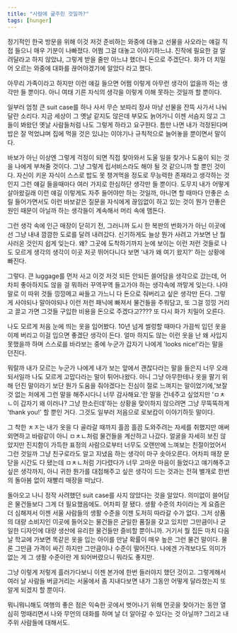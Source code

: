 ```yaml
---
title: "사람에 굶주린 것일까?"
tags: [hunger]
---
```


정기적인 한국 방문을 위해 이것 저것 준비하는 와중에 대놓고 선물을 사오라는 얘길 직접 들으니 매우 기분이 나빠졌다. 어쩜 그걸 대놓고 이야기하느냐. 진작에 필요한 걸 알려달라고 하지 않았냐, 그렇게 받을 줄만 아느냐 했더니 돈으로 주겠단다. 화가 더 치밀어 오르는 와중에 대화를 끊어야겠기에 알았다 라고 했다.

아무리 가족이라고 하지만 이런 얘길 들으면 어쩜 이렇게 아무런 생각이 없을까 하는 생각만 들 뿐이다. 아니 여태 기른 자식의 생각을 이렇게 이해 못하는 것일까 할 뿐이다. 

일부러 엄청 큰 suit case를 하나 사서 무슨 보따리 장사 마냥 선물을 잔뜩 사가서 나눠달란 소리다. 지금 세상이 그 옛날 같지도 않은데 부모도 늙어가니 이젠 서슴지 않고 그들이 봐왔던 옛날 사람들처럼 나도 그렇게 하라고 요구한다. 틈만 나면 내가 걱정된다며 밥은 잘 먹었냐며 집에 먹을 것은 있냐는 이야기나 규칙적으로 늘어놓을 뿐이면서 말이다. 

바보가 아닌 이상엔 그렇게 걱정이 되면 직접 찾아와서 도울 일을 찾거나 도움이 되는 것을 나에게 부쳐줄 것이다. 그냥 그렇게 립서비스라도 해야 될 것 같으니까 할 뿐인 것이다. 자신이 키운 자식이 스스로 밥도 못 챙겨먹을 정도로 무능력한 존재라고 생각하는 것인지 그런 얘길 들을때마다 여러 가지로 한심하단 생각만 들 뿐이다. 도무지 내가 어떻게 살아왔길래 이런 얘길 이렇게도 자주 들어야만 하는 것일까, 아니면 할 때마다 안좋은 소릴 들어가면서도 이런 바보같은 질문을 자식에게 끊임없이 하고 있는 것이 뭔가 안좋은 원인 때문이 아닐까 하는 생각들이 계속해서 머리 속에 맴돈다. 

그런 생각 속에 인근 매장이 닫히기 전, 그러니까 도시 한 복판의 번화가가 아닌 이곳에선 그냥 내내 깜깜한 도로를 달려 내려갔다. 신기하게도 늘상 뭔가 사려고 가보면 난 뭘 사러온 것인지 쉽게 잊는다. 왜? 그곳에 도착하기까지 눈에 보이는 이런 저런 것들로 나도 모르게 생각의 생각이 이곳 저곳 뛰어다니다 보면 '내가 왜 여기 왔지?' 하는 상황에 빠진다.

그렇다. 큰 luggage를 먼저 사고 이것 저것 되든 안되든 쓸어담을 생각으로 갔는데, 어차피 좋아하지도 않을 걸 뭐하러 꾸역꾸역 들고가야 하는 생각속에 까맣게 잊는다. 나야 말로 이 따위 것들 낑낑메고 싸들고 가느니 다 돈으로 줘버리고 싶은 생각만 든다. 그렇게 사야되나 말아야되나 이런 저런 패닉에 빠져서 물건들을 주워담고, 또 그걸 낑낑 거리고 끌고 가면 그것들 구입한 비용을 돈으로 주겠다고???? 또 다시 화가 치밀어 오른다. 

나도 모르게 처음 눈에 띄는 옷을 입어봤다. 10년 넘게 썰렁할 때마다 가끔씩 입던 옷을 이제 버리고 이걸 입으면 좋겠단 생각이 든다. 얼마 하지도 않는 이런 옷을 난 왜 사입지 못했을까 하며 스스로를 바라보는 중에 누군가 갑자기 나에게 'looks nice!'라는 말을 던진다. 

뭐랄까 내가 모르는 누군가 나에게 내가 보는 앞에서 괜찮다라는 말을 들은지 너무 오래되서일까 나도 모르게 고맙다라는 말이 튀어나왔다. 아니 그냥 아무한테나 옷을 팔기 위해 던진 말이라기 보단 뭔가 도움을 줘야겠다는 진심이 절로 느껴지는 말이었기에,'보잘 것 없는 저에게 그런 말을 해주시다니 너무 감사해요.'란 말을 건네주고 싶었지만 'ㅁㅊㄴ이 갑자기 왜 이러나? 그냥 한소린데'하는 상황을 맞이하지 않으려면 그냥 무뚝뚝하게 'thank you!' 할 뿐인 거다. 그것도 일부러 저음으로 로보캅이 이야기하듯 말이다.

그 착한 ㅊㅈ는 내가 옷을 다 골라갈 때까지 흘끔 흘끔 도와주려는 자세를 취했지만 애써 외면하고 바람같이 아니 ㅁㅊㄴ처럼 물건들을 계산하고 나갔다. 얼굴을 자세히 보진 않았지만 진지함이 가득한 표정의 사람으로부터 너무도 오랜만에 느껴보는 친절이었어서 그런 것일까 그냥 친구로라도 알고 지냈음 하는 생각이 마구 솟아오른다. 어차피 매장 문닫을 시간도 다 됐는데 ㅁㅊㄴ처럼 기다렸다가 너무 고마운 마음이 들었다고 얘기해주고 싶은 생각까지, 아니 귀한 뭔가를 대접해주고 싶은 생각이 드는 것과는 전혀 별개로 한번의 돌아봄 없이 재빨리 매장을 떠났다.

돌아오고 나니 정작 사려했던 suit case를 사지 않았다는 것을 알았다. 의미없이 쓸어담은 물건들보다 그게 더 필요했음에도. 어차피 잘 됐다. 생활 수준의 차이라는 게 요즘은 더 심해져서 이젠 서울 사람들의 생활 수준을 이젠 도저히 따라갈 수가 없다. 그저 상품의 대량 소비지인 이곳에 들어오는 물건들은 균일한 품질을 갖고 있지만 그만큼이나 균일한 디자인에 대량 생산에 유리한 물건들만 즐비할 뿐이니까. 거기서 뭘 집든 마치 다음 날 학교에 가보면 똑같은 옷을 입는 아이를 만날 확률이 매우 높은 그런 물건 말이다. 물론 그만큼 가격이 싸긴 하지만 그만큼이나 수준이 떨어진다. 나에겐 가격보다도 의미가 없는 게 그 생활 수준이란 게 되어버렸으니 뭐라도 좋지만.

그냥 이렇게 저렇게 흘러가다보니 이젠 본가에 한번 들러야지 했던 것이고. 그렇게해서 여러 날 사람들 버글거리는 서울에서 좀 지내다보면 내가 그동안 어떻게 달라졌는지 또 알게 되겠지 할 뿐이다. 

뭐니뭐니해도 여행의 좋은 점은 익숙한 곳에서 벗어나기 위해 먼곳을 찾아가는 동안 열심히 멍때리면서 나와 무언의 대화를 하며 날 더 알아갈 수 있다는 것 아닐까? 그리고 내 주위 사람들에 대해서도.